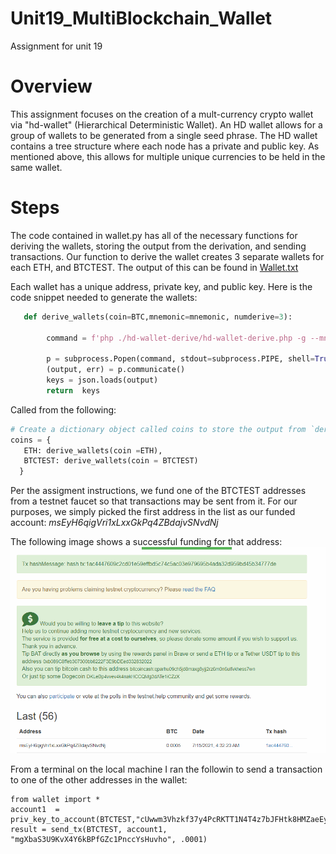 # Unit19_MultiBlockchain_Wallet
Assignment for unit 19

# Overview
This assignment focuses on the creation of a mult-currency crypto wallet via "hd-wallet" (Hierarchical Deterministic Wallet). An HD wallet allows for a group of wallets to be generated from a single seed phrase.  The HD wallet contains a tree structure where each node has a private and public key. As mentioned above, this allows for multiple unique currencies to be held in the same wallet.

# Steps
The code contained in wallet.py has all of the necessary functions for deriving the wallets, storing the output from the derivation, and sending transactions.
Our function to derive the wallet creates 3 separate wallets for each ETH, and BTCTEST.  The output of this can be found in [Wallet.txt](https://github.com/msvt37/Unit19_MultiBlockchain_Wallet/blob/55d9fdaccde091a5a051d1acf907fb0dd7b07e18/wallet.txt)

Each wallet has a unique address, private key, and public key.
Here is the code snippet needed to generate the wallets:

```Python
   def derive_wallets(coin=BTC,mnemonic=mnemonic, numderive=3):
   
        command = f'php ./hd-wallet-derive/hd-wallet-derive.php -g --mnemonic="{mnemonic}" --numderive={numderive} --coin="{coin}" --format=json' 
    
        p = subprocess.Popen(command, stdout=subprocess.PIPE, shell=True)
        (output, err) = p.communicate()
        keys = json.loads(output)
        return  keys
  ```

Called from the following:
```Python
# Create a dictionary object called coins to store the output from `derive_wallets`.
coins = {
   ETH: derive_wallets(coin =ETH),
   BTCTEST: derive_wallets(coin = BTCTEST)
  }
```
Per the assigment instructions, we fund one of the BTCTEST addresses from a testnet faucet so that transactions may be sent from it.  For our purposes, we simply picked the first address in the list as our funded account: *msEyH6qigVri1xLxxGkPq4ZBdajvSNvdNj*  

The following image shows a successful funding for that address:
![Funded](https://github.com/msvt37/Unit19_MultiBlockchain_Wallet/blob/04ec129ede62421681c0f5b3445b9ff0e6d84dbb/1stTransaction.PNG)

From a terminal on the local machine I ran the followin to send a transaction to one of the other addresses in the wallet:
```
from wallet import *
account1  = priv_key_to_account(BTCTEST,"cUwwm3Vhzkf37y4PcRKTT1N4T4z7bJFHtk8HMZaeEyrG2RgmzoPP")
result = send_tx(BTCTEST, account1, "mgXbaS3U9KvX4Y6kBPfGZc1PnccYsHuvho", .0001)
```

